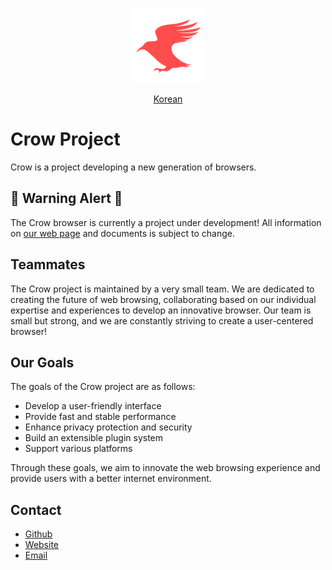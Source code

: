 <p align="center">
  <a href="https://crow.damie.works/" target="blank"><img src="https://raw.githubusercontent.com/crow-browser/assets/main/stable/logo_color.png" width="120" alt="Crow Logo" /></a>
</p>

<div style="text-align: center">

[Korean](./i18n/KOR.md)

</div>

# Crow Project

Crow is a project developing a new generation of browsers.

## 🚧 Warning Alert 🚧

The Crow browser is currently a project under development!
All information on [our web page](https://crow.damie.works/) and documents is subject to change.

## Teammates

The Crow project is maintained by a very small team.
We are dedicated to creating the future of web browsing, collaborating based on our individual expertise and experiences to develop an innovative browser.
Our team is small but strong, and we are constantly striving to create a user-centered browser!

## Our Goals

The goals of the Crow project are as follows:

- Develop a user-friendly interface
- Provide fast and stable performance
- Enhance privacy protection and security
- Build an extensible plugin system
- Support various platforms

Through these goals, we aim to innovate the web browsing experience and provide users with a better internet environment.

## Contact

- [Github](https://github.com/crow-browser)
- [Website](https://crow.damie.works/)
- [Email](mailTo:admin@damie.works)
